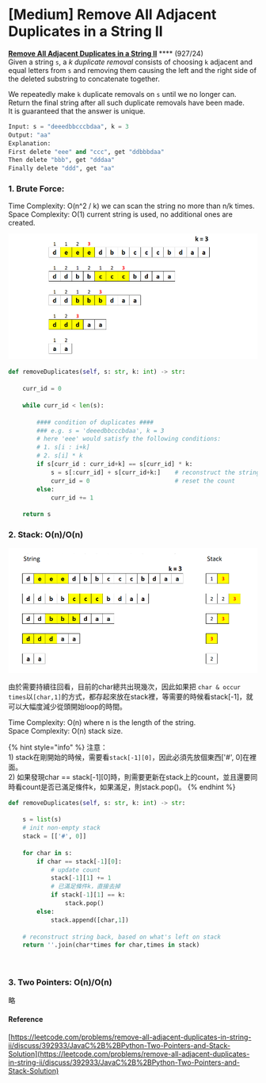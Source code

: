 # \[Medium\] Remove All Adjacent Duplicates in a String II

[**Remove All Adjacent Duplicates in a String II**](https://leetcode.com/problems/remove-all-adjacent-duplicates-in-string-ii/) ****  \(927/24\)  
Given a string `s`, a _k_ _duplicate removal_ consists of choosing `k` adjacent and equal letters from `s` and removing them causing the left and the right side of the deleted substring to concatenate together.  
  
We repeatedly make `k` duplicate removals on `s` until we no longer can.  
Return the final string after all such duplicate removals have been made.  
It is guaranteed that the answer is unique.

```python
Input: s = "deeedbbcccbdaa", k = 3
Output: "aa"
Explanation: 
First delete "eee" and "ccc", get "ddbbbdaa"
Then delete "bbb", get "dddaa"
Finally delete "ddd", get "aa"
```

### 1. Brute Force:

Time Complexity: O\(n^2 / k\)  we can scan the string no more than n/k times.  
Space Complexity: O\(1\)          current string is used, no additional ones are created.

![](../../.gitbook/assets/image%20%282%29.png)

```python
def removeDuplicates(self, s: str, k: int) -> str:

    curr_id = 0
    
    while curr_id < len(s):
    
        #### condition of duplicates ####
        ### e.g. s = 'deeedbbcccbdaa', k = 3
        # here 'eee' would satisfy the following conditions:
        # 1. s[i : i+k] 
        # 2. s[i] * k 
        if s[curr_id : curr_id+k] == s[curr_id] * k:
            s = s[:curr_id] + s[curr_id+k:]    # reconstruct the string
            curr_id = 0                        # reset the count
        else:
            curr_id += 1
    
    return s

```

### 2. Stack: O\(n\)/O\(n\)

![](../../.gitbook/assets/image%20%283%29.png)

由於需要持續往回看，目前的char總共出現幾次，因此如果把 `char & occur times`以`[char,1]`的方式，都存起來放在stack裡，等需要的時候看stack\[-1\]，就可以大幅度減少從頭開始loop的時間。  
  
Time Complexity: O\(n\)      where n is the length of the string.  
Space Complexity: O\(n\)    stack size.

{% hint style="info" %}
注意：  
1\) stack在剛開始的時候，需要看`stack[-1][0]`，因此必須先放個東西\['\#', 0\]在裡面。  
2\) 如果發現char == stack\[-1\]\[0\]時，則需要更新在stack上的count，並且還要同時看count是否已滿足條件k，如果滿足，則stack.pop\(\)。
{% endhint %}

```python
def removeDuplicates(self, s: str, k: int) -> str:
    
    s = list(s)
    # init non-empty stack
    stack = [['#', 0]]
    
    for char in s:
        if char == stack[-1][0]:
            # update count
            stack[-1][1] += 1
            # 已滿足條件k，直接去掉
            if stack[-1][1] == k:
                stack.pop()
        else:
            stack.append([char,1])
    
    # reconstruct string back, based on what's left on stack
    return ''.join(char*times for char,times in stack)
    
    
```

### 3. Two Pointers: O\(n\)/O\(n\)

略

#### Reference

[https://leetcode.com/problems/remove-all-adjacent-duplicates-in-string-ii/discuss/392933/JavaC%2B%2BPython-Two-Pointers-and-Stack-Solution](https://leetcode.com/problems/remove-all-adjacent-duplicates-in-string-ii/discuss/392933/JavaC%2B%2BPython-Two-Pointers-and-Stack-Solution)

